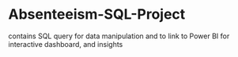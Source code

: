 # Absenteeism-SQL-Project
contains SQL query for data manipulation and to link to Power BI for interactive dashboard, and insights
